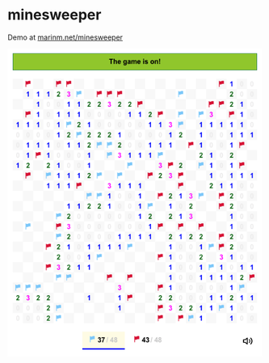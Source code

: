 # minesweeper

Demo at [marinm.net/minesweeper](https://marinm.net/minesweeper)

![alt text](gameplay.png "Gameplay demo")